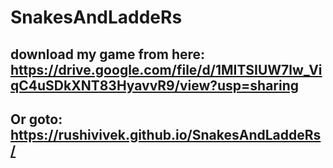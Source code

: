 # SnakesAndLaddeRs

## download my game from here: https://drive.google.com/file/d/1MITSIUW7lw_ViqC4uSDkXNT83HyavvR9/view?usp=sharing

## Or goto: https://rushivivek.github.io/SnakesAndLaddeRs/
